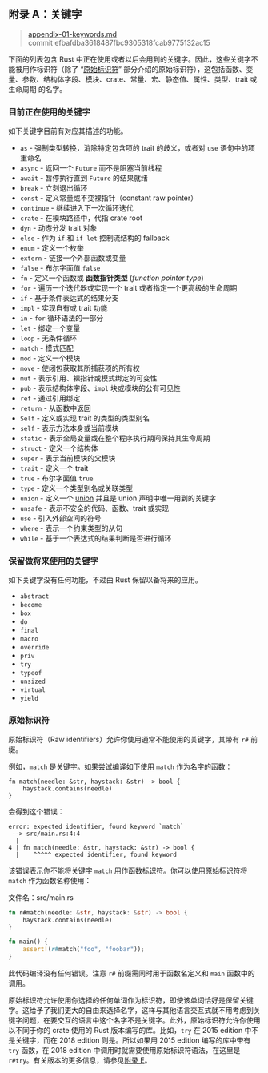 ## 附录 A：关键字

> [appendix-01-keywords.md](https://github.com/rust-lang/book/blob/main/src/appendix-01-keywords.md)
> <br>
> commit efbafdba3618487fbc9305318fcab9775132ac15

下面的列表包含 Rust 中正在使用或者以后会用到的关键字。因此，这些关键字不能被用作标识符（除了 “[原始标识符][raw-identifiers]” 部分介绍的原始标识符），这包括函数、变量、参数、结构体字段、模块、crate、常量、宏、静态值、属性、类型、trait 或生命周期
的名字。

[raw-identifiers]: #原始标识符

### 目前正在使用的关键字

如下关键字目前有对应其描述的功能。

* `as` - 强制类型转换，消除特定包含项的 trait 的歧义，或者对 `use` 语句中的项重命名
* `async` - 返回一个 `Future` 而不是阻塞当前线程
* `await` - 暂停执行直到 `Future` 的结果就绪
* `break` - 立刻退出循环
* `const` - 定义常量或不变裸指针（constant raw pointer）
* `continue` - 继续进入下一次循环迭代
* `crate` - 在模块路径中，代指 crate root
* `dyn` - 动态分发 trait 对象
* `else` - 作为 `if` 和 `if let` 控制流结构的 fallback
* `enum` - 定义一个枚举
* `extern` - 链接一个外部函数或变量
* `false` - 布尔字面值 `false`
* `fn` - 定义一个函数或 **函数指针类型** (*function pointer type*)
* `for` - 遍历一个迭代器或实现一个 trait 或者指定一个更高级的生命周期
* `if` - 基于条件表达式的结果分支
* `impl` - 实现自有或 trait 功能
* `in` - `for` 循环语法的一部分
* `let` - 绑定一个变量
* `loop` - 无条件循环
* `match` - 模式匹配
* `mod` - 定义一个模块
* `move` - 使闭包获取其所捕获项的所有权
* `mut` - 表示引用、裸指针或模式绑定的可变性
* `pub` - 表示结构体字段、`impl` 块或模块的公有可见性
* `ref` - 通过引用绑定
* `return` - 从函数中返回
* `Self` - 定义或实现 trait 的类型的类型别名
* `self` - 表示方法本身或当前模块
* `static` - 表示全局变量或在整个程序执行期间保持其生命周期
* `struct` - 定义一个结构体
* `super` - 表示当前模块的父模块
* `trait` - 定义一个 trait
* `true` - 布尔字面值 `true`
* `type` - 定义一个类型别名或关联类型
* `union` - 定义一个 [union] 并且是 union 声明中唯一用到的关键字
* `unsafe` - 表示不安全的代码、函数、trait 或实现
* `use` - 引入外部空间的符号
* `where` - 表示一个约束类型的从句
* `while` - 基于一个表达式的结果判断是否进行循环

[union]: https://doc.rust-lang.org/reference/items/unions.html

### 保留做将来使用的关键字

如下关键字没有任何功能，不过由 Rust 保留以备将来的应用。

* `abstract`
* `become`
* `box`
* `do`
* `final`
* `macro`
* `override`
* `priv`
* `try`
* `typeof`
* `unsized`
* `virtual`
* `yield`

### 原始标识符

原始标识符（Raw identifiers）允许你使用通常不能使用的关键字，其带有 `r#` 前缀。

例如，`match` 是关键字。如果尝试编译如下使用 `match` 作为名字的函数：

```rust,ignore,does_not_compile
fn match(needle: &str, haystack: &str) -> bool {
    haystack.contains(needle)
}
```

会得到这个错误：

```text
error: expected identifier, found keyword `match`
 --> src/main.rs:4:4
  |
4 | fn match(needle: &str, haystack: &str) -> bool {
  |    ^^^^^ expected identifier, found keyword
```

该错误表示你不能将关键字 `match` 用作函数标识符。你可以使用原始标识符将 `match` 作为函数名称使用：

<span class="filename">文件名：src/main.rs</span>

```rust
fn r#match(needle: &str, haystack: &str) -> bool {
    haystack.contains(needle)
}

fn main() {
    assert!(r#match("foo", "foobar"));
}
```

此代码编译没有任何错误。注意 `r#` 前缀需同时用于函数名定义和 `main` 函数中的调用。

原始标识符允许使用你选择的任何单词作为标识符，即使该单词恰好是保留关键字。这给予了我们更大的自由来选择名字，这样与其他语言交互式就不用考虑到关键字问题，在要交互的语言中这个名字不是关键字。此外，原始标识符允许你使用以不同于你的 crate 使用的 Rust 版本编写的库。比如，`try` 在 2015 edition 中不是关键字，而在 2018 edition 则是。所以如果用 2015 edition 编写的库中带有 `try` 函数，在 2018 edition 中调用时就需要使用原始标识符语法，在这里是 `r#try`。有关版本的更多信息，请参见[附录 E][appendix-e]。

[appendix-e]: appendix-05-editions.html
